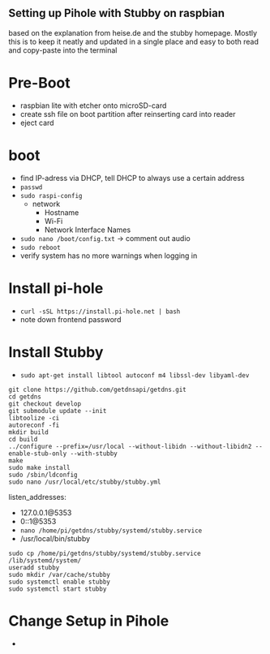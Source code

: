 ## Setting up Pihole with Stubby on raspbian

based on the explanation from heise.de and the stubby homepage. Mostly this is to keep it neatly and updated in a single place and easy to both read and copy-paste into the terminal

# Pre-Boot
- raspbian lite with etcher onto microSD-card
- create ssh file on boot partition after reinserting card into reader
- eject card

# boot
- find IP-adress via DHCP, tell DHCP to always use a certain address
- `passwd`
- `sudo raspi-config`
  - network
    - Hostname
    - Wi-Fi
    - Network Interface Names
- `sudo nano /boot/config.txt` -> comment out audio
- `sudo reboot`
- verify system has no more warnings when logging in

# Install pi-hole
- `curl -sSL https://install.pi-hole.net | bash`
- note down frontend password

# Install Stubby
- `sudo apt-get install libtool autoconf m4 libssl-dev libyaml-dev`
```
git clone https://github.com/getdnsapi/getdns.git
cd getdns
git checkout develop
git submodule update --init
libtoolize -ci
autoreconf -fi
mkdir build
cd build
../configure --prefix=/usr/local --without-libidn --without-libidn2 --enable-stub-only --with-stubby
make
sudo make install
sudo /sbin/ldconfig
sudo nano /usr/local/etc/stubby/stubby.yml
```
listen_addresses:
- 127.0.0.1@5353
- 0::1@5353
- `nano /home/pi/getdns/stubby/systemd/stubby.service`
- /usr/local/bin/stubby
```
sudo cp /home/pi/getdns/stubby/systemd/stubby.service /lib/systemd/system/
useradd stubby
sudo mkdir /var/cache/stubby
sudo systemctl enable stubby
sudo systemctl start stubby
```

# Change Setup in Pihole
-
